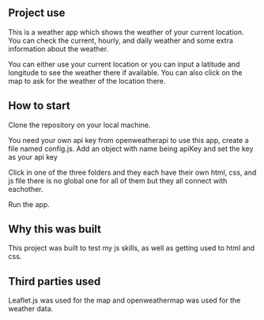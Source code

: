 ## Project use

This is a weather app which shows the weather of your current location.
You can check the current, hourly, and daily weather and some extra information about the weather.

You can either use your current location or you can input a latitude and longitude to see the weather there if available.
You can also click on the map to ask for the weather of the location there.

## How to start

Clone the repository on your local machine.

You need your own api key from openweatherapi to use this app, create a file named config.js. Add an object with name being apiKey and set the key as your api key

Click in one of the three folders and they each have their own html, css, and js file there is no global one for all of them but they all connect with eachother.

Run the app.

## Why this was built

This project was built to test my js skills, as well as getting used to html and css.

## Third parties used

Leaflet.js was used for the map and openweathermap was used for the weather data.
